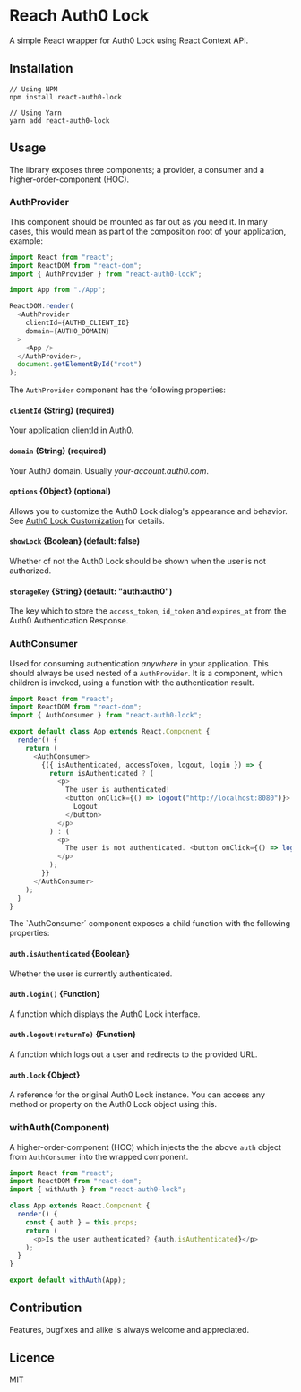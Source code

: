# Reach Auth0 Lock

A simple React wrapper for Auth0 Lock using React Context API.

## Installation

    // Using NPM
    npm install react-auth0-lock

    // Using Yarn
    yarn add react-auth0-lock

## Usage

The library exposes three components; a provider, a consumer and a higher-order-component (HOC).

### AuthProvider

This component should be mounted as far out as you need it. In many cases, this would mean as part of the composition root of your application, example:

```javascript
import React from "react";
import ReactDOM from "react-dom";
import { AuthProvider } from "react-auth0-lock";

import App from "./App";

ReactDOM.render(
  <AuthProvider
    clientId={AUTH0_CLIENT_ID}
    domain={AUTH0_DOMAIN}
  >
    <App />
  </AuthProvider>,
  document.getElementById("root")
);
```

The `AuthProvider` component has the following properties:

#### `clientId` {String} (required)

Your application clientId in Auth0.

#### `domain` {String} (required)

Your Auth0 domain. Usually _your-account.auth0.com_.

#### `options` {Object} (optional)

Allows you to customize the Auth0 Lock dialog's appearance and behavior. See [Auth0 Lock Customization](https://github.com/auth0/lock#customization) for details.

#### `showLock` {Boolean} (default: false)

Whether of not the Auth0 Lock should be shown when the user is not authorized.

#### `storageKey` {String} (default: "auth:auth0")

The key which to store the `access_token`, `id_token` and `expires_at` from the Auth0 Authentication Response.

### AuthConsumer

Used for consuming authentication _anywhere_ in your application. This should always be used nested of a `AuthProvider`. It is a component, which children is invoked, using a function with the authentication result.

```javascript
import React from "react";
import ReactDOM from "react-dom";
import { AuthConsumer } from "react-auth0-lock";

export default class App extends React.Component {
  render() {
    return (
      <AuthConsumer>
        {({ isAuthenticated, accessToken, logout, login }) => {
          return isAuthenticated ? (
            <p>
              The user is authenticated!
              <button onClick={() => logout("http://localhost:8080")}>
                Logout
              </button>
            </p>
          ) : (
            <p>
              The user is not authenticated. <button onClick={() => login()}>Login</button>
            </p>
          );
        }}
      </AuthConsumer>
    );
  }
}
```

The `AuthConsumer´ component exposes a child function with the following properties:

#### `auth.isAuthenticated` {Boolean}

Whether the user is currently authenticated.

#### `auth.login()` {Function}

A function which displays the Auth0 Lock interface.

#### `auth.logout(returnTo)` {Function}

A function which logs out a user and redirects to the provided URL.

#### `auth.lock` {Object}

A reference for the original Auth0 Lock instance. You can access any method or property on the Auth0 Lock object using this.

### withAuth(Component)

A higher-order-component (HOC) which injects the the above `auth` object from `AuthConsumer` into the wrapped component.

```javascript
import React from "react";
import ReactDOM from "react-dom";
import { withAuth } from "react-auth0-lock";

class App extends React.Component {
  render() {
    const { auth } = this.props;
    return (
      <p>Is the user authenticated? {auth.isAuthenticated}</p>
    );
  }
}

export default withAuth(App);
```

## Contribution

Features, bugfixes and alike is always welcome and appreciated.

## Licence

MIT
